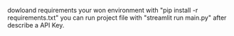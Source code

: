dowloand requirements your won environment with "pip install -r requirements.txt"
you can run project file with "streamlit run main.py" after describe a API Key.
